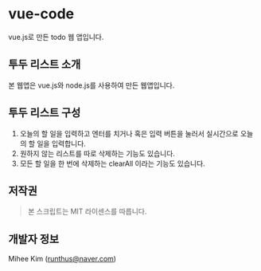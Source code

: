 # vue-code
vue.js로 만든 todo 웹 앱입니다.

## 투두 리스트 소개
본 웹앱은 vue.js와 node.js를 사용하여 만든 웹앱입니다.

## 투두 리스트 구성
1. 오늘의 할 일을 입력하고 엔터를 치거나 혹은 입력 버튼을 눌러서 실시간으로 오늘의 할 일을 입력합니다.
2. 원하지 않는 리스트를 따로 삭제하는 기능도 있습니다.
3. 모든 할 일을 한 번에 삭제하는 clearAll 이라는 기능도 있습니다.

## 저작권
> 본 스크립트는 MIT 라이센스를 따릅니다.

## 개발자 정보
Mihee Kim ([runthus@naver.com](mailto:runthus@naver.com))
